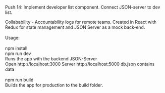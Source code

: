 Push 14: Implement developer list component. Connect JSON-server to dev list.

Collabability  - Accountability logs for remote teams. Created in React with Redux for state management and JSON Server as a mock back-end.<br/>
<br/>
Usage:<br/>
<br/>
npm install<br/>
npm run dev<br/>
Runs the app with the backend JSON-Server<br/>
Open http://localhost:3000 Server http://localhost:5000 db.json contains data<br/>
<br/>
npm run build<br/>
Builds the app for production to the build folder.
